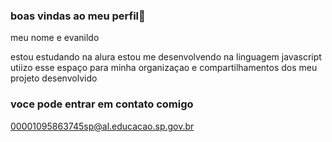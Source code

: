 ### boas vindas ao meu perfil💙

meu nome e evanildo

estou estudando na alura
estou me desenvolvendo na linguagem javascript
utiizo esse espaço para minha organizaçao e compartilhamentos dos meu projeto desenvolvido

### voce pode entrar em contato comigo 

00001095863745sp@al.educacao.sp.gov.br
